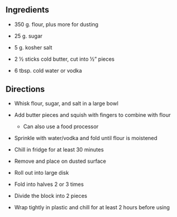 # 

## Ingredients

- 350 g. flour, plus more for dusting

- 25 g. sugar

- 5 g. kosher salt

- 2 ½ sticks cold butter, cut into ½” pieces

- 6 tbsp. cold water or vodka

## Directions

- Whisk flour, sugar, and salt in a large bowl

- Add butter pieces and squish with fingers to combine with flour

  - Can also use a food processor

- Sprinkle with water/vodka and fold until flour is moistened

- Chill in fridge for at least 30 minutes

- Remove and place on dusted surface

- Roll out into large disk

- Fold into halves 2 or 3 times

- Divide the block into 2 pieces

- Wrap tightly in plastic and chill for at least 2 hours before using
